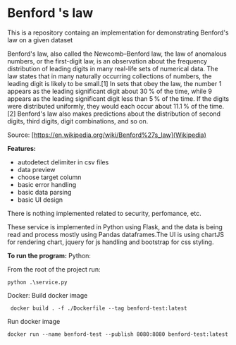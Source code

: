 # Benford 's law

This is a repository containg an implementation for demonstrating  Benford's law on a given dataset

Benford's law, also called the Newcomb–Benford law, the law of anomalous numbers, or the first-digit law, is an observation about the frequency distribution of leading digits in many real-life sets of numerical data. The law states that in many naturally occurring collections of numbers, the leading digit is likely to be small.[1] In sets that obey the law, the number 1 appears as the leading significant digit about 30 % of the time, while 9 appears as the leading significant digit less than 5 % of the time. If the digits were distributed uniformly, they would each occur about 11.1 % of the time.[2] Benford's law also makes predictions about the distribution of second digits, third digits, digit combinations, and so on.

Source: [https://en.wikipedia.org/wiki/Benford%27s_law](Wikipedia)

**Features:**
  - autodetect delimiter in csv files
  - data preview
  - choose target column 
  - basic error handling
  - basic data parsing
  - basic UI design

There is nothing implemented related to security, perfomance, etc.

These service is implemented in Python using Flask, and the data is being read and process mostly using Pandas dataframes.The UI is using chartJS for rendering chart, jquery for js handling and bootstrap for css styling.

**To run the program:**
Python:

  From the root of the project run:

  `python .\service.py`

Docker:
Build docker image

` docker build . -f ./Dockerfile --tag benford-test:latest`

Run docker image

  `docker run --name benford-test --publish 8080:8080 benford-test:latest`
